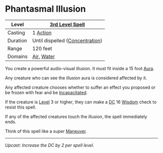 # Phantasmal Illusion

| Level    | [3rd Level Spell](3rd%20Level%20Spells.md)                                   |
| -------- | ---------------------------------------------------------------------------- |
| Casting  | 1 [Action](../../../../Game%20Procedures/Core%20Procedures/Action.md)        |
| Duration | Until dispelled ([Concentration](../../Concentration.md))                    |
| Range    | 120 feet                                                                     |
| Domains  | [Air](../../Spell%20Domains/Air.md), [Water](../../Spell%20Domains/Water.md) |

You create a powerful audio-visual illusion. It must fit inside a 15 foot [Aura](../../Areas%20of%20Effect/Aura.md).

Any creature who can see the illusion aura is considered affected by it.

Any affected creature chooses whether to suffer an effect you proposed or be frozen with fear and be [Incapacitated](../../../../Game%20Procedures/Conditions/Incapacitated.md).

If the creature is [Level](../../../../Player%20Characters/Derived%20Statistics/Level.md) 3 or higher, they can make a [DC](../../../../Game%20Procedures/Core%20Procedures/DC.md) 16 [Wisdom](../../../../Player%20Characters/The%20Ability%20Scores/Wisdom.md) check to resist this spell.

If any of the affected creatures touch the illusion, the spell immediately ends.

Think of this spell like a super [Maneuver](../../../../Game%20Procedures/Combat/Maneuver.md).

---
*Upcast: Increase the DC by 2 per spell level.*
